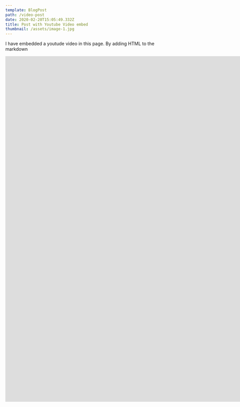 ```yaml
---
template: BlogPost
path: /video-post
date: 2020-02-20T15:05:49.332Z
title: Post with Youtube Video embed
thumbnail: /assets/image-1.jpg
---
```

I have embedded a youtude video in this page. By adding HTML to the markdown

<iframe width="1920" height="1080" src="https://www.youtube.com/embed/ZZY-Ytrw2co" frameborder="0" allow="accelerometer; autoplay; encrypted-media; gyroscope; picture-in-picture" allowfullscreen></iframe>
